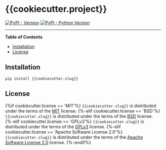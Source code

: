# {{cookiecutter.project}}

[![PyPI - Version](https://img.shields.io/pypi/v/demo-project.svg)](https://pypi.org/project/demo-project)
[![PyPI - Python Version](https://img.shields.io/pypi/pyversions/demo-project.svg)](https://pypi.org/project/demo-project)

-----

**Table of Contents**

- [Installation](#installation)
- [License](#license)

## Installation

```console
pip install {{cookiecutter.slug}}
```

## License

{%if cookiecutter.license == 'MIT'%}
`{{cookiecutter.slug}}` is distributed under the terms of the [MIT](https://spdx.org/licenses/MIT.html) license.
{%-elif cookiecutter.license == 'BSD'%}
`{{cookiecutter.slug}}` is distributed under the terms of the [BSD](https://spdx.org/licenses/BSD-3-Clause.html) license.
{%-elif cookiecutter.license == 'GPLv3'%}
`{{cookiecutter.slug}}` is distributed under the terms of the [GPLv3](https://spdx.org/licenses/GPL-3.0-or-later.html) license.
{%-elif cookiecutter.license == 'Apache Software License 2.0'%}
`{{cookiecutter.slug}}` is distributed under the terms of the [Apache Software License 2.0](https://spdx.org/licenses/Apache-2.0.html) license.
{%-endif%}
